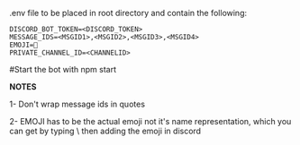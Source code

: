 .env file to be placed in root directory and contain the following:

```
DISCORD_BOT_TOKEN=<DISCORD_TOKEN>
MESSAGE_IDS=<MSGID1>,<MSGID2>,<MSGID3>,<MSGID4>
EMOJI=📧
PRIVATE_CHANNEL_ID=<CHANNELID>
```

#Start the bot with npm start

**NOTES**

1- Don't wrap message ids in quotes

2- EMOJI has to be the actual emoji not it's name representation, which you can get by typing \ then adding the emoji in discord
